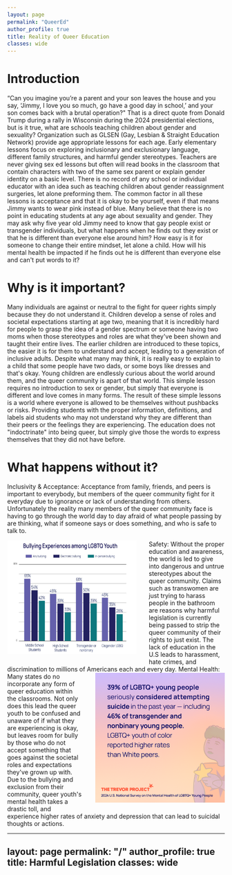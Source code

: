 ```yaml
---
layout: page
permalink: "QueerEd"
author_profile: true
title: Reality of Queer Education
classes: wide
---
```


# Introduction
“Can you imagine you’re a parent and your son leaves the house and you say, ‘Jimmy, I love you so much, go have a good day in school,’ and your son comes back with a brutal operation?" That is a direct quote from Donald Trump during a rally in Wisconsin during the 2024 presidential elections, but is it true, what are schools teaching children about gender and sexuality? 
	Organization such as GLSEN (Gay, Lesbian & Straight Education Network) provide age appropriate lessons for each age. Early elementary lessons focus on exploring inclusionary and exclusionary language, different family structures, and harmful gender stereotypes. Teachers are never giving sex ed lessons but often will read books in the classroom that contain characters with two of the same sex parent or explain gender identity on a basic level. There is no record of any school or individual educator with an idea such as teaching children about gender reassignment surgeries, let alone preforming them. The common factor in all these lessons is acceptance and that it is okay to be yourself, even if that means Jimmy wants to wear pink instead of blue. 
Many believe that there is no point in educating students at any age about sexuality and gender. They may ask why five year old Jimmy need to know that gay people exist or transgender individuals, but what happens when he finds out they exist or that he is different than everyone else around him? 	How easy is it for someone to change their entire mindset, let alone a child. How will his mental health be impacted if he finds out he is different than everyone else and can't put words to it?

# Why is it important? 
Many individuals are against or neutral to the fight for queer rights simply because they do not understand it. Children develop a sense of roles and societal expectations starting at age two, meaning that it is incredibly hard for people to grasp the idea of a gender spectrum or someone having two moms when those stereotypes and roles are what they've been shown and taught their entire lives. The earlier children are introduced to these topics, the easier it is for them to understand and accept, leading to a generation of inclusive adults. 
Despite what many may think, it is really easy to explain to a child that some people have two dads, or some boys like dresses and that's okay. Young children are endlessly curious about the world around them, and the queer community is apart of that world. This simple lesson requires no introduction to sex or gender, but simply that everyone is different and love comes in many forms. The result of these simple lessons is a world where everyone is allowed to be themselves without pushbacks or risks.
Providing students with the proper information, definitions, and labels aid students who may not understand why they are different than their peers or the feelings they are experiencing. The education does not "indoctrinate" into being queer, but simply give those the words to express themselves that they did not have before. 

# What happens without it?

Inclusivity & Acceptance: 
	Acceptance from family, friends, and peers is important to everybody, but members of the queer community fight for it everyday due to ignorance or lack of understanding from others. Unfortunately the reality many members of the queer community face is having to go through the world day to day afraid of what people passing by are thinking, what if someone says or does something, and who is safe to talk to. 

<img src="images/Screenshot_2025-05-07_100841.jpg" style="float: left;width: 300px;margin-right:2em;margin-bottom:1em;">
Safety: 
	Without the proper education and awareness, the world is led to give into dangerous and untrue stereotypes about the queer community. Claims such as transwomen are just trying to harass people in the bathroom are reasons why harmful legislation is currently being passed to strip the queer community of their rights to just exist. The lack of education in the U.S leads to harassment, hate crimes, and discrimination to millions of Americans each and every day. 
<img src="images/TTP_2024_National_Survey_Keyfinding_01.png" style="float: right;width: 300px;margin-left:2em;margin-bottom:1em;">
Mental Health: Many states do no incorporate any form of queer education within the classrooms. Not only does this lead the queer youth to be confused and unaware of if what they are experiencing is okay, but leaves room for bully by those who do not accept something that goes against the societal roles and expectations they've grown up with. Due to the bullying and exclusion from their community, queer youth's mental health takes a drastic toll, and experience higher rates of anxiety and depression that can lead to suicidal thoughts or actions.

---
layout: page
permalink: "/"
author_profile: true
title: Harmful Legislation 
classes: wide
---
